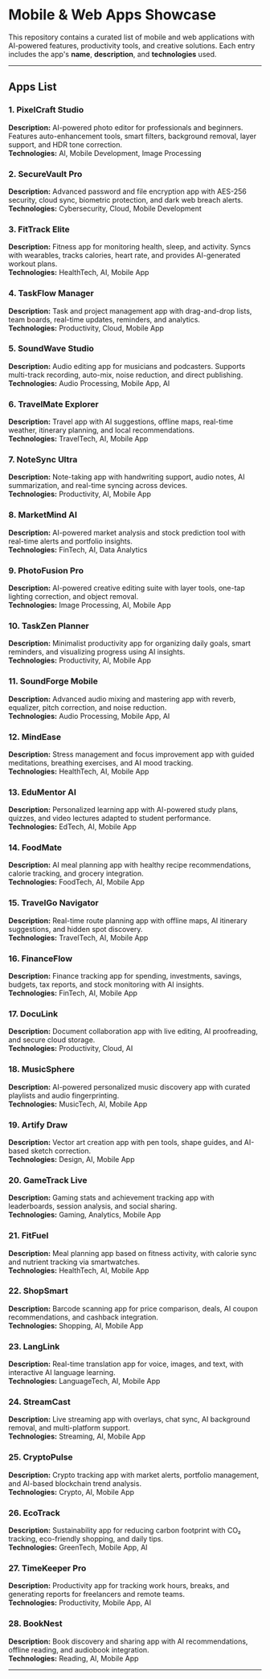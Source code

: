 # Mobile & Web Apps Showcase

This repository contains a curated list of mobile and web applications with AI-powered features, productivity tools, and creative solutions. Each entry includes the app's **name**, **description**, and **technologies** used.

---

## Apps List

### 1. PixelCraft Studio
**Description:** AI-powered photo editor for professionals and beginners. Features auto-enhancement tools, smart filters, background removal, layer support, and HDR tone correction.  
**Technologies:** AI, Mobile Development, Image Processing

### 2. SecureVault Pro
**Description:** Advanced password and file encryption app with AES-256 security, cloud sync, biometric protection, and dark web breach alerts.  
**Technologies:** Cybersecurity, Cloud, Mobile Development

### 3. FitTrack Elite
**Description:** Fitness app for monitoring health, sleep, and activity. Syncs with wearables, tracks calories, heart rate, and provides AI-generated workout plans.  
**Technologies:** HealthTech, AI, Mobile App

### 4. TaskFlow Manager
**Description:** Task and project management app with drag-and-drop lists, team boards, real-time updates, reminders, and analytics.  
**Technologies:** Productivity, Cloud, Mobile App

### 5. SoundWave Studio
**Description:** Audio editing app for musicians and podcasters. Supports multi-track recording, auto-mix, noise reduction, and direct publishing.  
**Technologies:** Audio Processing, Mobile App, AI

### 6. TravelMate Explorer
**Description:** Travel app with AI suggestions, offline maps, real-time weather, itinerary planning, and local recommendations.  
**Technologies:** TravelTech, AI, Mobile App

### 7. NoteSync Ultra
**Description:** Note-taking app with handwriting support, audio notes, AI summarization, and real-time syncing across devices.  
**Technologies:** Productivity, AI, Mobile App

### 8. MarketMind AI
**Description:** AI-powered market analysis and stock prediction tool with real-time alerts and portfolio insights.  
**Technologies:** FinTech, AI, Data Analytics

### 9. PhotoFusion Pro
**Description:** AI-powered creative editing suite with layer tools, one-tap lighting correction, and object removal.  
**Technologies:** Image Processing, AI, Mobile App

### 10. TaskZen Planner
**Description:** Minimalist productivity app for organizing daily goals, smart reminders, and visualizing progress using AI insights.  
**Technologies:** Productivity, AI, Mobile App

### 11. SoundForge Mobile
**Description:** Advanced audio mixing and mastering app with reverb, equalizer, pitch correction, and noise reduction.  
**Technologies:** Audio Processing, Mobile App, AI

### 12. MindEase
**Description:** Stress management and focus improvement app with guided meditations, breathing exercises, and AI mood tracking.  
**Technologies:** HealthTech, AI, Mobile App

### 13. EduMentor AI
**Description:** Personalized learning app with AI-powered study plans, quizzes, and video lectures adapted to student performance.  
**Technologies:** EdTech, AI, Mobile App

### 14. FoodMate
**Description:** AI meal planning app with healthy recipe recommendations, calorie tracking, and grocery integration.  
**Technologies:** FoodTech, AI, Mobile App

### 15. TravelGo Navigator
**Description:** Real-time route planning app with offline maps, AI itinerary suggestions, and hidden spot discovery.  
**Technologies:** TravelTech, AI, Mobile App

### 16. FinanceFlow
**Description:** Finance tracking app for spending, investments, savings, budgets, tax reports, and stock monitoring with AI insights.  
**Technologies:** FinTech, AI, Mobile App

### 17. DocuLink
**Description:** Document collaboration app with live editing, AI proofreading, and secure cloud storage.  
**Technologies:** Productivity, Cloud, AI

### 18. MusicSphere
**Description:** AI-powered personalized music discovery app with curated playlists and audio fingerprinting.  
**Technologies:** MusicTech, AI, Mobile App

### 19. Artify Draw
**Description:** Vector art creation app with pen tools, shape guides, and AI-based sketch correction.  
**Technologies:** Design, AI, Mobile App

### 20. GameTrack Live
**Description:** Gaming stats and achievement tracking app with leaderboards, session analysis, and social sharing.  
**Technologies:** Gaming, Analytics, Mobile App

### 21. FitFuel
**Description:** Meal planning app based on fitness activity, with calorie sync and nutrient tracking via smartwatches.  
**Technologies:** HealthTech, AI, Mobile App

### 22. ShopSmart
**Description:** Barcode scanning app for price comparison, deals, AI coupon recommendations, and cashback integration.  
**Technologies:** Shopping, AI, Mobile App

### 23. LangLink
**Description:** Real-time translation app for voice, images, and text, with interactive AI language learning.  
**Technologies:** LanguageTech, AI, Mobile App

### 24. StreamCast
**Description:** Live streaming app with overlays, chat sync, AI background removal, and multi-platform support.  
**Technologies:** Streaming, AI, Mobile App

### 25. CryptoPulse
**Description:** Crypto tracking app with market alerts, portfolio management, and AI-based blockchain trend analysis.  
**Technologies:** Crypto, AI, Mobile App

### 26. EcoTrack
**Description:** Sustainability app for reducing carbon footprint with CO₂ tracking, eco-friendly shopping, and daily tips.  
**Technologies:** GreenTech, Mobile App, AI

### 27. TimeKeeper Pro
**Description:** Productivity app for tracking work hours, breaks, and generating reports for freelancers and remote teams.  
**Technologies:** Productivity, Mobile App, AI

### 28. BookNest
**Description:** Book discovery and sharing app with AI recommendations, offline reading, and audiobook integration.  
**Technologies:** Reading, AI, Mobile App

---